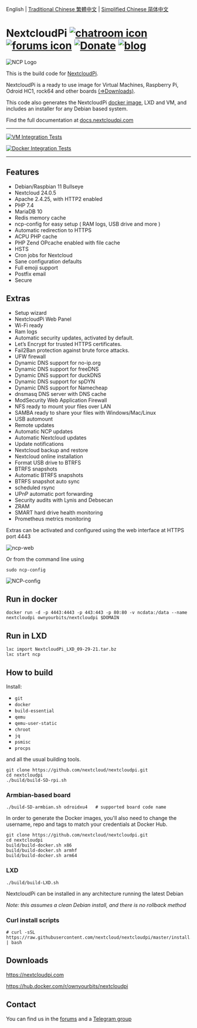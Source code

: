 English | [Traditional Chinese 繁體中文](i18n/README-zh_TW.md) | [Simplified Chinese 简体中文](i18n/README-zh_CN.md)

# NextcloudPi [![chatroom icon](https://patrolavia.github.io/telegram-badge/chat.png)](https://t.me/NextcloudPi) [![forums icon](https://img.shields.io/badge/help-forums-blue.svg)](https://help.nextcloud.com/c/support/appliances-docker-snappy-vm) [![Donate](https://img.shields.io/badge/Donate-PayPal-green.svg)](https://www.paypal.com/cgi-bin/webscr?cmd=_donations&business=N8PJHSEQF4G7Y&lc=US&item_name=Own%20Your%20Bits&item_number=NextcloudPi&no_note=1&no_shipping=1&currency_code=EUR&bn=PP%2dDonationsBF%3abtn_donate_LG%2egif%3aNonHosted) [![blog](https://img.shields.io/badge/follow-blog-orange.svg)](https://ownyourbits.com)

![NCP Logo](https://github.com/nextcloud/nextcloudpi/blob/master/ncp-app/img/app.svg)

This is the build code for [NextcloudPi](https://nextcloudpi.com).

NextcloudPi is a ready to use image for Virtual Machines, Raspberry Pi, Odroid HC1, rock64 and other boards [(⇒Downloads)](https://github.com/nextcloud/nextcloudpi/releases).

This code also generates the NextcloudPi [docker image](https://hub.docker.com/r/ownyourbits/nextcloudpi), LXD and VM, and includes an installer for any Debian based system.

Find the full documentation at [docs.nextcloudpi.com](http://docs.nextcloudpi.com)

---

[![VM Integration Tests](https://github.com/nextcloud/nextcloudpi/workflows/VM%20Integration%20Tests/badge.svg)](https://github.com/nextcloud/nextcloudpi/actions/workflows/vm-tests.yml)

[![Docker Integration Tests](https://github.com/nextcloud/nextcloudpi/actions/workflows/build-docker.yml/badge.svg)](https://github.com/nextcloud/nextcloudpi/actions/workflows/build-docker.yml)

---

## Features

 * Debian/Raspbian 11 Bullseye
 * Nextcloud 24.0.5
 * Apache 2.4.25, with HTTP2 enabled
 * PHP 7.4
 * MariaDB 10
 * Redis memory cache
 * ncp-config for easy setup ( RAM logs, USB drive and more )
 * Automatic redirection to HTTPS
 * ACPU PHP cache
 * PHP Zend OPcache enabled with file cache
 * HSTS
 * Cron jobs for Nextcloud
 * Sane configuration defaults
 * Full emoji support
 * Postfix email
 * Secure

## Extras

 * Setup wizard
 * NextcloudPi Web Panel
 * Wi-Fi ready
 * Ram logs
 * Automatic security updates, activated by default.
 * Let’s Encrypt for trusted HTTPS certificates.
 * Fail2Ban protection against brute force attacks.
 * UFW firewall
 * Dynamic DNS support for no-ip.org
 * Dynamic DNS support for freeDNS
 * Dynamic DNS support for duckDNS
 * Dynamic DNS support for spDYN
 * Dynamic DNS support for Namecheap
 * dnsmasq DNS server with DNS cache
 * ModSecurity Web Application Firewall
 * NFS ready to mount your files over LAN
 * SAMBA ready to share your files with Windows/Mac/Linux
 * USB automount
 * Remote updates
 * Automatic NCP updates
 * Automatic Nextcloud updates
 * Update notifications
 * Nextcloud backup and restore
 * Nextcloud online installation
 * Format USB drive to BTRFS
 * BTRFS snapshots
 * Automatic BTRFS snapshots
 * BTRFS snapshot auto sync
 * scheduled rsync
 * UPnP automatic port forwarding
 * Security audits with Lynis and Debsecan
 * ZRAM
 * SMART hard drive health monitoring
 * Prometheus metrics monitoring

Extras can be activated and configured using the web interface at HTTPS port 4443

![ncp-web](https://user-images.githubusercontent.com/21343324/136853829-f4e99ec0-6307-431f-b4c7-21b2330cae7f.png)

Or from the command line using

```
sudo ncp-config
```

![NCP-config](https://help.nextcloud.com/uploads/default/original/3X/b/3/b3d157022a32296ab54428b14b5df02104a91f18.png)


## Run in docker

```
docker run -d -p 4443:4443 -p 443:443 -p 80:80 -v ncdata:/data --name nextcloudpi ownyourbits/nextcloudpi $DOMAIN
```

## Run in LXD

```
lxc import NextcloudPi_LXD_09-29-21.tar.bz
lxc start ncp
```

## How to build

Install:

- `git`
- `docker`
- `build-essential`
- `qemu`
- `qemu-user-static`
- `chroot`
- `jq`
- `psmisc`
- `procps`

and all the usual building tools.

```
git clone https://github.com/nextcloud/nextcloudpi.git
cd nextcloudpi
./build/build-SD-rpi.sh
```

### Armbian-based board

```
./build-SD-armbian.sh odroidxu4   # supported board code name
```

In order to generate the Docker images, you'll also need to change the username, repo and tags to match your credentials at Docker Hub.

```
git clone https://github.com/nextcloud/nextcloudpi.git
cd nextcloudpi
build/build-docker.sh x86
build/build-docker.sh armhf
build/build-docker.sh arm64
```

### LXD

```
./build/build-LXD.sh
```

NextcloudPi can be installed in any architecture running the latest Debian

_Note: this assumes a clean Debian install, and there is no rollback method_

### Curl install scripts

```
# curl -sSL https://raw.githubusercontent.com/nextcloud/nextcloudpi/master/install.sh | bash
```

## Downloads

https://nextcloudpi.com

https://hub.docker.com/r/ownyourbits/nextcloudpi

## Contact

You can find us in the [forums](https://help.nextcloud.com/c/support/appliances-docker-snappy-vm) and a [Telegram group](https://t.me/NextcloudPi)

